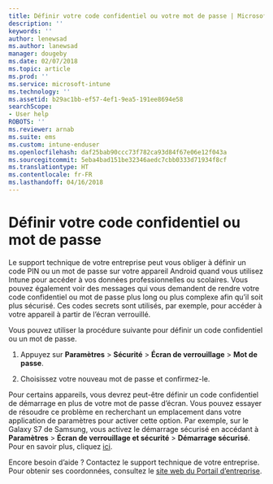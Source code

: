 ```yaml
---
title: Définir votre code confidentiel ou votre mot de passe | Microsoft Docs
description: ''
keywords: ''
author: lenewsad
ms.author: lanewsad
manager: dougeby
ms.date: 02/07/2018
ms.topic: article
ms.prod: ''
ms.service: microsoft-intune
ms.technology: ''
ms.assetid: b29ac1bb-ef57-4ef1-9ea5-191ee8694e58
searchScope:
- User help
ROBOTS: ''
ms.reviewer: arnab
ms.suite: ems
ms.custom: intune-enduser
ms.openlocfilehash: daf25bab90ccc73f782ca93d84f67e06e12f043a
ms.sourcegitcommit: 5eba4bad151be32346aedc7cbb0333d71934f8cf
ms.translationtype: HT
ms.contentlocale: fr-FR
ms.lasthandoff: 04/16/2018
---
```

# <a name="set-your-pin-or-password"></a>Définir votre code confidentiel ou mot de passe

Le support technique de votre entreprise peut vous obliger à définir un code PIN ou un mot de passe sur votre appareil Android quand vous utilisez Intune pour accéder à vos données professionnelles ou scolaires. Vous pouvez également voir des messages qui vous demandent de rendre votre code confidentiel ou mot de passe plus long ou plus complexe afin qu’il soit plus sécurisé. Ces codes secrets sont utilisés, par exemple, pour accéder à votre appareil à partir de l’écran verrouillé.

Vous pouvez utiliser la procédure suivante pour définir un code confidentiel ou un mot de passe.

1.  Appuyez sur **Paramètres** > **Sécurité** > **Écran de verrouillage** > **Mot de passe**.

2.  Choisissez votre nouveau mot de passe et confirmez-le.

Pour certains appareils, vous devrez peut-être définir un code confidentiel de démarrage en plus de votre mot de passe d’écran. Vous pouvez essayer de résoudre ce problème en recherchant un emplacement dans votre application de paramètres pour activer cette option. Par exemple, sur le Galaxy S7 de Samsung, vous activez le démarrage sécurisé en accédant à **Paramètres** > **Écran de verrouillage et sécurité** > **Démarrage sécurisé**. Pour en savoir plus, cliquez [ici](/intune-user-help/your-device-appears-encrypted-but-cp-says-otherwise-android). 

Encore besoin d’aide ? Contactez le support technique de votre entreprise. Pour obtenir ses coordonnées, consultez le [site web du Portail d’entreprise](https://portal.manage.microsoft.com#HelpDeskDialog).
